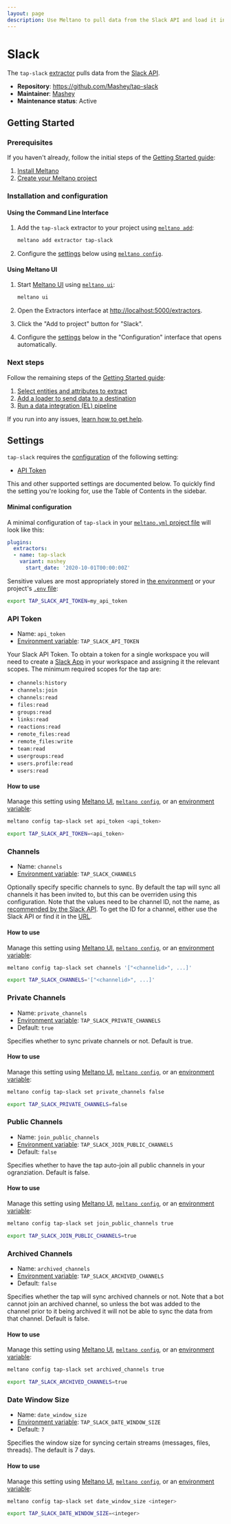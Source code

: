 ```yaml
---
layout: page
description: Use Meltano to pull data from the Slack API and load it into Snowflake, PostgreSQL, and more
---
```


# Slack

The `tap-slack` [extractor](https://meltano.com/plugins/extractors/) pulls data from the [Slack API](https://api.slack.com/).

- **Repository**: <https://github.com/Mashey/tap-slack>
- **Maintainer**: [Mashey](https://www.mashey.com/)
- **Maintenance status**: Active

## Getting Started

### Prerequisites

If you haven't already, follow the initial steps of the [Getting Started guide](https://meltano.com/docs/getting-started.html):

1. [Install Meltano](https://meltano.com/docs/getting-started.html#install-meltano)
1. [Create your Meltano project](https://meltano.com/docs/getting-started.html#create-your-meltano-project)

### Installation and configuration

#### Using the Command Line Interface

1. Add the `tap-slack` extractor to your project using [`meltano add`](https://meltano.com/docs/command-line-interface.html#add):

    ```bash
    meltano add extractor tap-slack
    ```

1. Configure the [settings](#settings) below using [`meltano config`](https://meltano.com/docs/command-line-interface.html#config).

#### Using Meltano UI

1. Start [Meltano UI](https://meltano.com/docs/ui.html) using [`meltano ui`](https://meltano.com/docs/command-line-interface.html#ui):

    ```bash
    meltano ui
    ```

1. Open the Extractors interface at <http://localhost:5000/extractors>.
1. Click the "Add to project" button for "Slack".
1. Configure the [settings](#settings) below in the "Configuration" interface that opens automatically.

### Next steps

Follow the remaining steps of the [Getting Started guide](https://meltano.com/docs/getting-started.html):

1. [Select entities and attributes to extract](https://meltano.com/docs/getting-started.html#select-entities-and-attributes-to-extract)
1. [Add a loader to send data to a destination](https://meltano.com/docs/getting-started.html#add-a-loader-to-send-data-to-a-destination)
1. [Run a data integration (EL) pipeline](https://meltano.com/docs/getting-started.html#run-a-data-integration-el-pipeline)

If you run into any issues, [learn how to get help](https://meltano.com/docs/getting-help.html).

## Settings

`tap-slack` requires the [configuration](https://meltano.com/docs/configuration.html) of the following setting:

- [API Token](#api-token)

This and other supported settings are documented below.
To quickly find the setting you're looking for, use the Table of Contents in the sidebar.

#### Minimal configuration

A minimal configuration of `tap-slack` in your [`meltano.yml` project file](https://meltano.com/docs/project.html#meltano-yml-project-file) will look like this:

```yml
plugins:
  extractors:
  - name: tap-slack
    variant: mashey
      start_date: '2020-10-01T00:00:00Z'
```

Sensitive values are most appropriately stored in [the environment](https://meltano.com/docs/configuration.html#configuring-settings) or your project's [`.env` file](https://meltano.com/docs/project.html#env):

```bash
export TAP_SLACK_API_TOKEN=my_api_token
```

### API Token

- Name: `api_token`
- [Environment variable](https://meltano.com/docs/configuration.html#configuring-settings): `TAP_SLACK_API_TOKEN`

Your Slack API Token. To obtain a token for a single workspace you will need to create a [Slack App](https://api.slack.com/apps?new_app=1) in your workspace and assigning it the relevant scopes. The minimum required scopes for the tap are:

* `channels:history`
* `channels:join`
* `channels:read`
* `files:read`
* `groups:read`
* `links:read`
* `reactions:read`
* `remote_files:read`
* `remote_files:write`
* `team:read`
* `usergroups:read`
* `users.profile:read`
* `users:read`

#### How to use

Manage this setting using [Meltano UI](#using-meltano-ui), [`meltano config`](https://meltano.com/docs/command-line-interface.html#config), or an [environment variable](https://meltano.com/docs/configuration.html#configuring-settings):

```bash
meltano config tap-slack set api_token <api_token>

export TAP_SLACK_API_TOKEN=<api_token>
```

### Channels

- Name: `channels`
- [Environment variable](https://meltano.com/docs/configuration.html#configuring-settings): `TAP_SLACK_CHANNELS`

Optionally specify specific channels to sync. By default the tap will sync all channels it has been invited to, but this can be overriden using this configuration. Note that the values need to be channel ID, not the name, as [recommended by the Slack API](https://api.slack.com/types/conversation#other_attributes). To get the ID for a channel, either use the Slack API or find it in the [URL](https://www.wikihow.com/Find-a-Channel-ID-on-Slack-on-PC-or-Mac).

#### How to use

Manage this setting using [Meltano UI](#using-meltano-ui), [`meltano config`](https://meltano.com/docs/command-line-interface.html#config), or an [environment variable](https://meltano.com/docs/configuration.html#configuring-settings):

```bash
meltano config tap-slack set channels '["<channelid>", ...]'

export TAP_SLACK_CHANNELS='["<channelid>", ...]'
```

### Private Channels

- Name: `private_channels`
- [Environment variable](https://meltano.com/docs/configuration.html#configuring-settings): `TAP_SLACK_PRIVATE_CHANNELS`
- Default: `true`

Specifies whether to sync private channels or not. Default is true.

#### How to use

Manage this setting using [Meltano UI](#using-meltano-ui), [`meltano config`](https://meltano.com/docs/command-line-interface.html#config), or an [environment variable](https://meltano.com/docs/configuration.html#configuring-settings):

```bash
meltano config tap-slack set private_channels false

export TAP_SLACK_PRIVATE_CHANNELS=false
```

### Public Channels

- Name: `join_public_channels`
- [Environment variable](https://meltano.com/docs/configuration.html#configuring-settings): `TAP_SLACK_JOIN_PUBLIC_CHANNELS`
- Default: `false`

Specifies whether to have the tap auto-join all public channels in your ogranziation. Default is false.

#### How to use

Manage this setting using [Meltano UI](#using-meltano-ui), [`meltano config`](https://meltano.com/docs/command-line-interface.html#config), or an [environment variable](https://meltano.com/docs/configuration.html#configuring-settings):

```bash
meltano config tap-slack set join_public_channels true

export TAP_SLACK_JOIN_PUBLIC_CHANNELS=true
```

### Archived Channels

- Name: `archived_channels`
- [Environment variable](https://meltano.com/docs/configuration.html#configuring-settings): `TAP_SLACK_ARCHIVED_CHANNELS`
- Default: `false`

Specifies whether the tap will sync archived channels or not. Note that a bot cannot join an archived channel, so unless the bot was added to the channel prior to it being archived it will not be able to sync the data from that channel. Default is false.

#### How to use

Manage this setting using [Meltano UI](#using-meltano-ui), [`meltano config`](https://meltano.com/docs/command-line-interface.html#config), or an [environment variable](https://meltano.com/docs/configuration.html#configuring-settings):

```bash
meltano config tap-slack set archived_channels true

export TAP_SLACK_ARCHIVED_CHANNELS=true
```

### Date Window Size

- Name: `date_window_size`
- [Environment variable](https://meltano.com/docs/configuration.html#configuring-settings): `TAP_SLACK_DATE_WINDOW_SIZE`
- Default: `7`

Specifies the window size for syncing certain streams (messages, files, threads). The default is 7 days.

#### How to use

Manage this setting using [Meltano UI](#using-meltano-ui), [`meltano config`](https://meltano.com/docs/command-line-interface.html#config), or an [environment variable](https://meltano.com/docs/configuration.html#configuring-settings):

```bash
meltano config tap-slack set date_window_size <integer>

export TAP_SLACK_DATE_WINDOW_SIZE=<integer>
```
